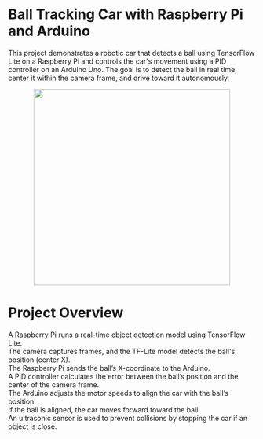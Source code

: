 # Ball Tracking Car with Raspberry Pi and Arduino

This project demonstrates a robotic car that detects a ball using TensorFlow Lite on a Raspberry Pi and controls the car's movement using a PID controller on an Arduino Uno. The goal is to detect the ball in real time, center it within the camera frame, and drive toward it autonomously.

<p align="center">
  <img src="https://github.com/user-attachments/assets/f3ea0004-dc68-44ab-a4ed-a525bb53bed9" width="400" />
</p>

#  Project Overview

A Raspberry Pi runs a real-time object detection model using TensorFlow Lite.  
The camera captures frames, and the TF-Lite model detects the ball's position (center X).  
The Raspberry Pi sends the ball’s X-coordinate to the Arduino.   
A PID controller calculates the error between the ball’s position and the center of the camera frame.  
The Arduino adjusts the motor speeds to align the car with the ball’s position.  
If the ball is aligned, the car moves forward toward the ball.  
An ultrasonic sensor is used to prevent collisions by stopping the car if an object is close.  
